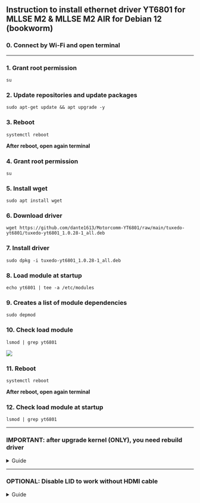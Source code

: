 ## Instruction to install ethernet driver YT6801 for MLLSE M2 & MLLSE M2 AIR for Debian 12 (bookworm)

### 0. Connect by Wi-Fi and open terminal

------------

### 1. Grant root permission 
	su
### 2. Update repositories and update packages	
	sudo apt-get update && apt upgrade -y
### 3. Reboot
	systemctl reboot
**After reboot, open again terminal**
### 4. Grant root permission 
	su
### 5. Install wget
	sudo apt install wget
### 6. Download driver
	wget https://github.com/dante1613/Motorcomm-YT6801/raw/main/tuxedo-yt6801/tuxedo-yt6801_1.0.28-1_all.deb
### 7. Install driver
	sudo dpkg -i tuxedo-yt6801_1.0.28-1_all.deb
### 8. Load module at startup
	echo yt6801 | tee -a /etc/modules
### 9. Creates a list of module dependencies
    sudo depmod
### 10. Check load module
	lsmod | grep yt6801
![](https://raw.githubusercontent.com/dante1613/Motorcomm-YT6801/main/Screenshots/Proxmox/succefull%20load%20driver.png)
### 11. Reboot
	systemctl reboot
**After reboot, open again terminal**
### 12. Check load module at startup
	lsmod | grep yt6801

------------

### IMPORTANT: after upgrade kernel (ONLY), you need rebuild driver

<details>
  <summary>Guide</summary>
	
### 1. Update headers
	sudo apt install linux-headers-$(uname -r)
### 2. Download driver
	wget https://github.com/dante1613/Motorcomm-YT6801/raw/main/tuxedo-yt6801/tuxedo-yt6801_1.0.28-1_all.deb
### 3. Install driver
	sudo dpkg -i tuxedo-yt6801_1.0.28-1_all.deb
### 4. Creates a list of module dependencies
    sudo depmod
### 5. Check load module
	lsmod | grep yt6801
![](https://raw.githubusercontent.com/dante1613/Motorcomm-YT6801/main/Screenshots/Proxmox/succefull%20load%20driver.png)
### 6. Reboot
	systemctl reboot
 
</details>

------------

### OPTIONAL: Disable LID to work without HDMI cable

<details>
  <summary>Guide</summary>
	
If you do not disable LID (like on notebook **L(° O °L**) in the config, it will go to sleep when the HDMI cable is disconnected, and will not boot without a connected monitor. Also will not boot with or not VGA if not disable
### 1. Add lines to config file
	echo -e "HandleLidSwitch=ignore" | tee -a /etc/systemd/logind.conf
### 2. Check
	cat /etc/systemd/logind.conf
![](https://raw.githubusercontent.com/dante1613/Motorcomm-YT6801/main/Screenshots/Proxmox/disabled%20lid.png)
### 3. Reboot
	systemctl reboot
 
</details>
